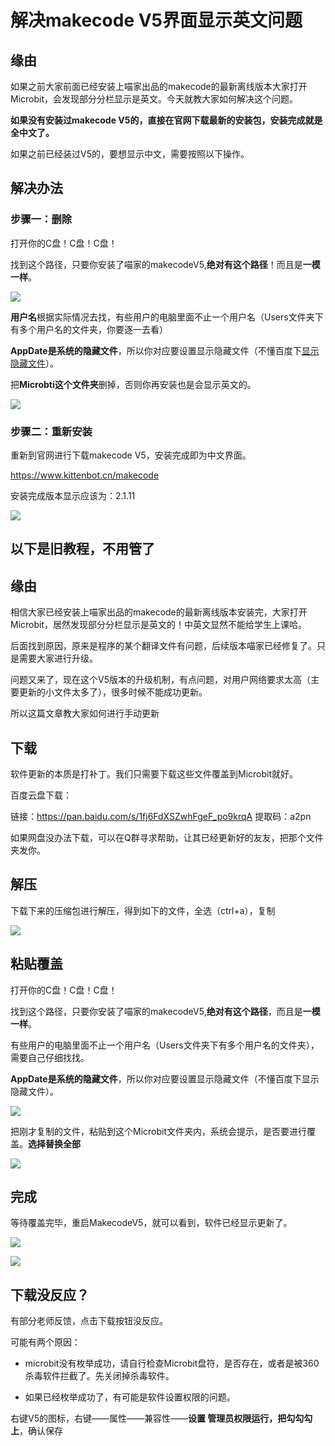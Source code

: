 # 解决makecode V5界面显示英文问题

## 缘由

如果之前大家前面已经安装上喵家出品的makecode的最新离线版本大家打开Microbit，会发现部分分栏显示是英文。今天就教大家如何解决这个问题。

**如果没有安装过makecode V5的，直接在官网下载最新的安装包，安装完成就是全中文了。**



如果之前已经装过V5的，要想显示中文，需要按照以下操作。



## 解决办法

### 步骤一：删除

打开你的C盘！C盘！C盘！

找到这个路径，只要你安装了喵家的makecodeV5,**绝对有这个路径**！而且是**一模一样**。

![](makecodev5update/02.png)

**用户名**根据实际情况去找，有些用户的电脑里面不止一个用户名（Users文件夹下有多个用户名的文件夹，你要逐一去看）

**AppDate是系统的隐藏文件**，所以你对应要设置显示隐藏文件（不懂百度下[显示隐藏文件](https://jingyan.baidu.com/article/6525d4b122f020ac7c2e9462.html)）。



把**Microbti这个文件夹**删掉，否则你再安装也是会显示英文的。

![](makecodev5update/06.png)



### 步骤二：重新安装

重新到官网进行下载makecode V5，安装完成即为中文界面。

https://www.kittenbot.cn/makecode



安装完成版本显示应该为：2.1.11

![](makecodev5update/04.png)









## 以下是旧教程，不用管了

## 缘由

相信大家已经安装上喵家出品的makecode的最新离线版本安装完，大家打开Microbit，居然发现部分分栏显示是英文的！中英文显然不能给学生上课哈。

后面找到原因，原来是程序的某个翻译文件有问题，后续版本喵家已经修复了。只是需要大家进行升级。

问题又来了，现在这个V5版本的升级机制，有点问题，对用户网络要求太高（主要更新的小文件太多了），很多时候不能成功更新。

所以这篇文章教大家如何进行手动更新



## 下载

软件更新的本质是打补丁。我们只需要下载这些文件覆盖到Microbit就好。

百度云盘下载：

链接：https://pan.baidu.com/s/1fj6FdXSZwhFgeF_po9krqA 
提取码：a2pn 

如果网盘没办法下载，可以在Q群寻求帮助，让其已经更新好的友友，把那个文件夹发你。



## 解压

下载下来的压缩包进行解压，得到如下的文件，全选（ctrl+a），复制

![](makecodev5update/01.png)



## 粘贴覆盖

打开你的C盘！C盘！C盘！

找到这个路径，只要你安装了喵家的makecodeV5,**绝对有这个路径**，而且是**一模一样**。

有些用户的电脑里面不止一个用户名（Users文件夹下有多个用户名的文件夹），需要自己仔细找找。

**AppDate是系统的隐藏文件**，所以你对应要设置显示隐藏文件（不懂百度下显示隐藏文件）。

![](makecodev5update/02.png)



把刚才复制的文件，粘贴到这个Microbit文件夹内，系统会提示，是否要进行覆盖。**选择替换全部**

![](makecodev5update/03.png)



## 完成

等待覆盖完毕，重启MakecodeV5，就可以看到，软件已经显示更新了。

![](makecodev5update/04.png)



![](makecodev5update/05.png)



## 下载没反应？

有部分老师反馈，点击下载按钮没反应。

可能有两个原因：

- microbit没有枚举成功，请自行检查Microbit盘符，是否存在，或者是被360杀毒软件拦截了。先关闭掉杀毒软件。

- 如果已经枚举成功了，有可能是软件设置权限的问题。

右键V5的图标，右键——属性——兼容性——**设置 管理员权限运行，把勾勾勾上**，确认保存









